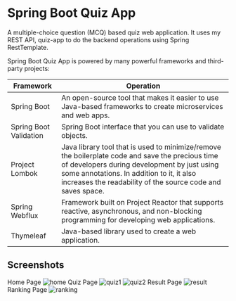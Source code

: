 # Spring Boot Quiz App
A multiple-choice question (MCQ) based quiz web application. It uses my REST API, quiz-app to do the backend operations using Spring RestTemplate.

Spring Boot Quiz App is powered by many powerful frameworks and third-party projects:

| Framework  |  Operation |
| ------------- | ------------- |
| Spring Boot  | An open-source tool that makes it easier to use Java-based frameworks to create microservices and web apps.  |
| Spring Boot Validation  |  Spring Boot interface that you can use to validate objects. |
| Project Lombok | Java library tool that is used to minimize/remove the boilerplate code and save the precious time of developers during development by just using some annotations. In addition to it, it also increases the readability of the source code and saves space. |
| Spring Webflux | Framework built on Project Reactor that supports reactive, asynchronous, and non-blocking programming for developing web applications. |
| Thymeleaf | Java-based library used to create a web application. |

## Screenshots
Home Page
![home](https://github.com/mrkevr/quiz-web-app/assets/98044708/f1e6f01d-af67-495b-adc6-fd49ab086c59)
Quiz Page
![quiz1](https://github.com/mrkevr/quiz-web-app/assets/98044708/f7ee77a2-1e58-4ef2-8213-5784fbd2dcda)
![quiz2](https://github.com/mrkevr/quiz-web-app/assets/98044708/c1e0b8df-9909-43a8-9548-e39cb6173a95)
Result Page
![result](https://github.com/mrkevr/quiz-web-app/assets/98044708/72f120d6-b5ad-4c26-9e95-8fdf7b8989af)
Ranking Page
![ranking](https://github.com/mrkevr/quiz-web-app/assets/98044708/81c06a99-c3df-4375-8ce5-eb9242c11c57)
